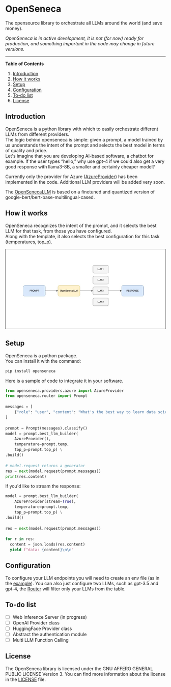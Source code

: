 # OpenSeneca

The opensource library to orchestrate all LLMs around the world (and save money).

_OpenSeneca is in active development, it is not (for now) ready for production, and something important in the code may change in future versions._

---

**Table of Contents**

1. [Introduction](#introduction)
2. [How it works](#how-it-works)
3. [Setup](#setup)
4. [Configuration](#configuration)
5. [To-do list](#to-do-list)
6. [License](#license)

## Introduction

OpenSeneca is a python library with which to easily orchestrate different LLMs from different providers. \
The logic behind openseneca is simple: given a prompt, a model trained by us understands the intent of the prompt and selects the best model in terms of quality and price. \
Let's imagine that you are developing AI-based software, a chatbot for example.
If the user types “hello,” why use gpt-4 if we could also get a very good response with llama3-8B, a smaller and certainly cheaper model?

Currently only the provider for Azure ([AzureProvider](openseneca/providers/azure.py)) has been implemented in the code. Additional LLM providers will be added very soon.

The [OpenSenecaLLM](https://huggingface.co/OpenSeneca/openseneca-llm-v01) is based on a finetuned and quantized version of google-bert/bert-base-multilingual-cased.

## How it works

OpenSeneca recognizes the intent of the prompt, and it selects the best LLM for that task, from those you have configured. \
Along with the template, it also selects the best configuration for this task (temperatures, top_p).

<img src="./docs/how-it-works-diagram.jpg" />

## Setup

OpenSeneca is a python package. \
You can install it with the command:

```bash
pip install openseneca
```

Here is a sample of code to integrate it in your software.

```python
from openseneca.providers.azure import AzureProvider
from openseneca.router import Prompt

messages = [
    {"role": "user", "content": "What's the best way to learn data science?"}
]

prompt = Prompt(messages).classify()
model = prompt.best_llm_builder(
    AzureProvider(),
    temperature=prompt.temp,
    top_p=prompt.top_p) \
.build()

# model.request returns a generator
res = next(model.request(prompt.messages))
print(res.content)
```

If you'd like to stream the response:

```python
model = prompt.best_llm_builder(
    AzureProvider(stream=True),
    temperature=prompt.temp,
    top_p=prompt.top_p) \
.build()

res = next(model.request(prompt.messages))

for r in res:
  content = json.loads(res.content)
  yield f"data: {content}\n\n"
```

## Configuration

To configure your LLM endpoints you will need to create an env file (as in the [example](.env.example)).
You can also just configure two LLMs, such as gpt-3.5 and gpt-4, the [Router](openseneca/router.py) will filter only your LLMs from the table.

## To-do list

- [ ] Web Inference Server (in progress)
- [ ] OpenAI Provider class
- [ ] HuggingFace Provider class
- [ ] Abstract the authentication module
- [ ] Multi LLM Function Calling

## License

The OpenSeneca library is licensed under the GNU AFFERO GENERAL PUBLIC LICENSE Version 3. You can find more information about the license in the [LICENSE](LICENSE) file.
